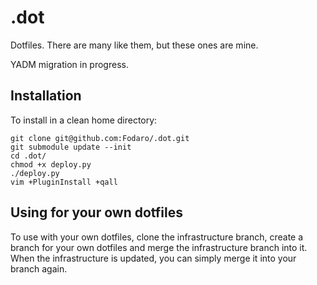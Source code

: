 .dot
====

Dotfiles. There are many like them, but these ones are mine.

YADM migration in progress.

Installation
------------

To install in a clean home directory:

	git clone git@github.com:Fodaro/.dot.git
	git submodule update --init
	cd .dot/
	chmod +x deploy.py
	./deploy.py
	vim +PluginInstall +qall

Using for your own dotfiles
---------------------------

To use with your own dotfiles, clone the infrastructure branch, create a branch for your own dotfiles and merge the infrastructure branch into it. When the infrastructure is updated, you can simply merge it into your branch again.
